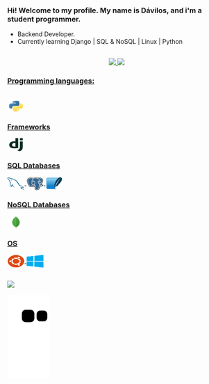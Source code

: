 ### Hi! Welcome to my profile. My name is Dávilos, and i'm a student programmer.

- Backend Developer.
- Currently learning Django | SQL & NoSQL | Linux | Python

##

<div align="center">
  <a href="https://github.com/davilos">
  <img height="180em" src="https://github-readme-stats.vercel.app/api?username=davilos&show_icons=true&theme=dark&include_all_commits=true&count_private=true"/>
  <img height="180em" src="https://github-readme-stats.vercel.app/api/top-langs/?username=davilos&layout=compact&langs_count=7&theme=dark"/>
</div>
  
### Programming languages:
<div style="display: inline_block"><br>
  <img align="center" alt="Davilos-Python" height="30" width="40" src="https://raw.githubusercontent.com/devicons/devicon/master/icons/python/python-original.svg">
</div>

### Frameworks
<div style="display: inline_block">
  <img align="center" alt="Davilos-Django" height="30" width="40" src="https://raw.githubusercontent.com/devicons/devicon/master/icons/django/django-plain.svg">
</div>

### SQL Databases
<div style="display: inline_block">
  <img align="center" alt="Davilos-MySQL" height="30" width="40" src="https://raw.githubusercontent.com/devicons/devicon/master/icons/mysql/mysql-original.svg">
  <img align="center" alt="Davilos-PostgreSQL" height="30" width="40" src="https://raw.githubusercontent.com/devicons/devicon/master/icons/postgresql/postgresql-original.svg">
  <img align="center" alt="Davilos-SQLite" height="30" width="40" src="https://raw.githubusercontent.com/devicons/devicon/master/icons/sqlite/sqlite-original.svg">
</div>

### NoSQL Databases
<div style="display: inline_block">
  <img align="center" alt="Davilos-MongoDB" height="30" width="40" src="https://raw.githubusercontent.com/devicons/devicon/master/icons/mongodb/mongodb-original.svg">
</div>

### OS
<div style="display: inline_block">
  <img align="center" alt="Davilos-Linux" height="30" width="40" src="https://raw.githubusercontent.com/devicons/devicon/master/icons/ubuntu/ubuntu-plain.svg">
  <img align="center" alt="Davilos-Windows" height="30" width="40" src="https://raw.githubusercontent.com/devicons/devicon/master/icons/windows8/windows8-original.svg">
</div>
  
##
 
<div> 
  <a href = "https://www.linkedin.com/in/davilos-tavares-51a4a721a/"><img src = "https://img.shields.io/badge/LinkedIn-0077B5?style=for-the-badge&logo=linkedin&logoColor=white"></a>
</div>

  ![Snake animation](https://github.com/davilos/davilos/blob/output/github-contribution-grid-snake.svg)
